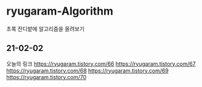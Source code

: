 # ryugaram-Algorithm
초록 잔디밭에 알고리즘을 올려보기

## 21-02-02

  오늘의 링크
    https://ryugaram.tistory.com/66
    https://ryugaram.tistory.com/67
    https://ryugaram.tistory.com/68
    https://ryugaram.tistory.com/69
    https://ryugaram.tistory.com/70
